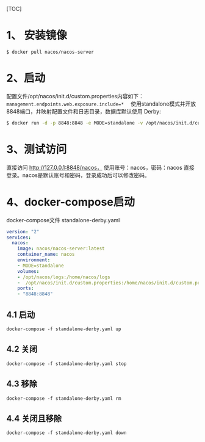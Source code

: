 [TOC]

# 1、 安装镜像
`$ docker pull nacos/nacos-server`

# 2、启动
配置文件/opt/nacos/init.d/custom.properties内容如下：
` management.endpoints.web.exposure.include=*   `
使用standalone模式并开放8848端口，并映射配置文件和日志目录，数据库默认使用 Derby:
```bash
$ docker run -d -p 8848:8848 -e MODE=standalone -v /opt/nacos/init.d/custom.properties:/home/nacos/init.d/custom.properties -v /opt/nacos/logs:/home/nacos/logs --restart always --name nacos nacos/nacos-server
```
# 3、测试访问
直接访问 http://127.0.0.1:8848/nacos， 使用账号：nacos，密码：nacos 直接登录。nacos是默认账号和密码，登录成功后可以修改密码。

# 4、docker-compose启动
docker-compose文件 standalone-derby.yaml
```yml
version: "2"
services:
  nacos:
    image: nacos/nacos-server:latest
    container_name: nacos
    environment:
    - MODE=standalone
    volumes:
    - /opt/nacos/logs:/home/nacos/logs
    -  /opt/nacos/init.d/custom.properties:/home/nacos/init.d/custom.properties
    ports:
    - "8848:8848"
```
## 4.1 启动
`docker-compose -f standalone-derby.yaml up`

## 4.2 关闭
`docker-compose -f standalone-derby.yaml stop `

## 4.3 移除
` docker-compose -f standalone-derby.yaml rm `

## 4.4 关闭且移除
` docker-compose -f standalone-derby.yaml down `
